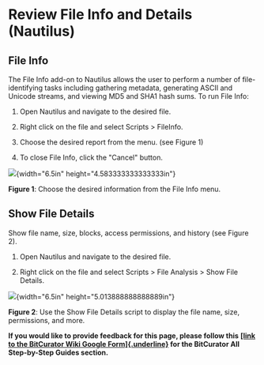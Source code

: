 # **Review File Info and Details (Nautilus)**

## **File Info**

The File Info add-on to Nautilus allows the user to perform a number of
file-identifying tasks including gathering metadata, generating ASCII
and Unicode streams, and viewing MD5 and SHA1 hash sums. To run File
Info:

1.  Open Nautilus and navigate to the desired file.

2.  Right click on the file and select Scripts \> FileInfo.

3.  Choose the desired report from the menu. (see Figure 1)

4.  To close File Info, click the \"Cancel\" button.

![](./media/image1.png){width="6.5in" height="4.583333333333333in"}

**Figure 1**: Choose the desired information from the File Info menu.

## **Show File Details**

Show file name, size, blocks, access permissions, and history (see
Figure 2).

1.  Open Nautilus and navigate to the desired file.

2.  Right click on the file and select Scripts \> File Analysis \> Show
    File Details.

![](./media/image2.png){width="6.5in" height="5.013888888888889in"}

**Figure 2**: Use the Show File Details script to display the file name,
size, permissions, and more.

**If you would like to provide feedback for this page, please follow
this** **[[link to the BitCurator Wiki Google
Form]{.underline}](https://docs.google.com/forms/d/e/1FAIpQLSelmRx1VmgDEg3dU5_8cXZy9MZ5v8_sAl-Ur2nPFLAi6Lvu2w/viewform?usp=sf_link)
for the BitCurator All Step-by-Step Guides section.**
